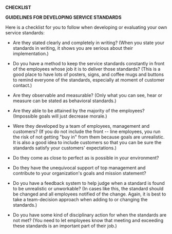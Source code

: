 **CHECKLIST**

**GUIDELINES FOR DEVELOPING SERVICE STANDARDS**

Here is a checklist for you to follow when developing or evaluating your
own service standards:

-   Are they stated clearly and completely in writing? (When you state
    your standards in writing, it shows you are serious about their
    implementation.)

-   Do you have a method to keep the service standards constantly in
    front of the employees whose job it is to deliver those standards?
    (This is a good place to have lots of posters, signs, and coffee
    mugs and buttons to remind everyone of the standards, especially at
    moment of customer contact.)

-   Are they observable and measurable? (Only what you can see, hear or
    measure can be stated as behavioral standards.)

-   Are they able to be attained by the majority of the employees?
    (Impossible goals will just decrease morale.)

-   Were they developed by a team of employees, management and
    customers? (If you do not include the front -- line employees, you
    run the risk of not getting "buy in" from them because goals are
    unrealistic. It is also a good idea to include customers so that you
    can be sure the standards satisfy your customers' expectations.)

-   Do they come as close to perfect as is possible in your environment?

-   Do they have the unequivocal support of top management and
    contribute to your organization's goals and mission statement?

-   Do you have a feedback system to help judge when a standard is found
    to be unrealistic or unworkable? (In cases like this, the standard
    should be changed and all employees notified of the change. Again,
    it is best to take a team-decision approach when adding to or
    changing the standards.)

-   Do you have some kind of disciplinary action for when the standards
    are not met? (You need to let employees know that meeting and
    exceeding these standards is an important part of their job.)
